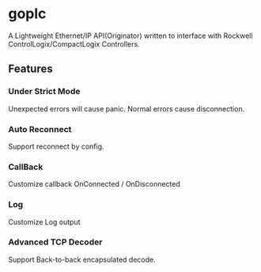# goplc
A Lightweight Ethernet/IP API(Originator) written to interface with Rockwell ControlLogix/CompactLogix Controllers.

## Features
### Under Strict Mode
Unexpected errors will cause panic.
Normal errors cause disconnection.

### Auto Reconnect
Support reconnect by config.

### CallBack
Customize callback OnConnected / OnDisconnected

### Log
Customize Log output

### Advanced TCP Decoder
Support Back-to-back encapsulated decode.
